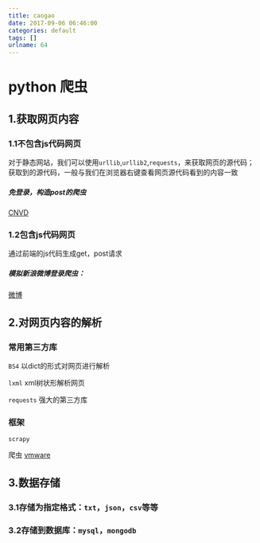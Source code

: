 ```yaml
---
title: caogao
date: 2017-09-06 06:46:00
categories: default
tags: []
urlname: 64
---
```

# python 爬虫
## **1.获取网页内容**
### **1.1不包含js代码网页**
对于静态网站，我们可以使用`urllib`,`urllib2`,`requests`，来获取网页的源代码；获取到的源代码，一般与我们在浏览器右键查看网页源代码看到的内容一致

##### 免登录，构造post的爬虫
[CNVD](file:///C:\Users\i5051\Desktop\python爬虫\crawl.py)
### **1.2包含js代码网页**

通过前端的js代码生成get，post请求

##### 模拟新浪微博登录爬虫：

[微博](file:///C:\Users\i5051\Desktop\python爬虫\login.py)


## 2.**对网页内容的解析**
### 常用第三方库
`BS4`     以dict的形式对网页进行解析

`lxml`    xml树状形解析网页

`requests`    强大的第三方库

### **框架**  
`scrapy`

爬虫
[vmware](file:///C:\Users\i5051\Desktop\python爬虫\VMware.py)
## **3.数据存储**
### 3.1存储为指定格式：`txt`，`json`，`csv`等等
### 3.2存储到数据库：`mysql`，`mongodb`

